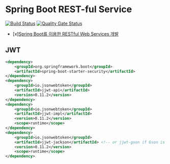 # Spring Boot REST-ful Service
[![Build Status](https://app.travis-ci.com/safecornerscoffee/spring-boot-resurrection.svg?branch=master)](https://app.travis-ci.com/safecornerscoffee/spring-boot-resurrection)
[![Quality Gate Status](https://sonarcloud.io/api/project_badges/measure?project=safecornerscoffee_spring-boot-resurrection&metric=alert_status)](https://sonarcloud.io/dashboard?id=safecornerscoffee_spring-boot-resurrection)

- [x][Spring Boot를 이용한 RESTful Web Services 개발](https://www.inflearn.com/course/spring-boot-restful-web-services/)

## JWT

```xml
<dependency>
    <groupId>org.springframework.boot</groupId>
    <artifactId>spring-boot-starter-security</artifactId>
</dependency>
<dependency>
    <groupId>io.jsonwebtoken</groupId>
    <artifactId>jjwt-api</artifactId>
    <version>0.11.2</version>
</dependency>
<dependency>
    <groupId>io.jsonwebtoken</groupId>
    <artifactId>jjwt-impl</artifactId>
    <version>0.11.2</version>
    <scope>runtime</scope>
</dependency>
<dependency>
    <groupId>io.jsonwebtoken</groupId>
    <artifactId>jjwt-jackson</artifactId> <!-- or jjwt-gson if Gson is preferred -->
    <version>0.11.2</version>
    <scope>runtime</scope>
</dependency>
```





